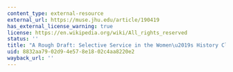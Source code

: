```yaml
---
content_type: external-resource
external_url: https://muse.jhu.edu/article/190419
has_external_license_warning: true
license: https://en.wikipedia.org/wiki/All_rights_reserved
status: ''
title: "A Rough Draft: Selective Service in the Women\u2019s History Classroom"
uid: 8832aa79-02d9-4e57-8e18-02c4aa8220e2
wayback_url: ''
---
```

